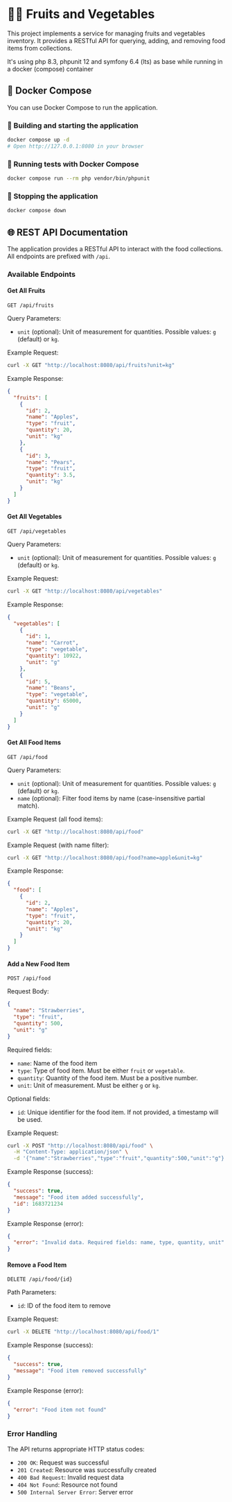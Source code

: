# 🍎🥕 Fruits and Vegetables

This project implements a service for managing fruits and vegetables inventory. It provides a RESTful API for querying, adding, and removing food items from collections.

It's using php 8.3, phpunit 12 and symfony 6.4 (lts) as base while running in a docker (compose) container

## 🐳 Docker Compose
You can use Docker Compose to run the application.

### 🧱 Building and starting the application
```bash
docker compose up -d
# Open http://127.0.0.1:8080 in your browser
```

### 🛂 Running tests with Docker Compose
```bash
docker compose run --rm php vendor/bin/phpunit
```

### 🛑 Stopping the application
```bash
docker compose down
```

## 🌐 REST API Documentation

The application provides a RESTful API to interact with the food collections. All endpoints are prefixed with `/api`.

### Available Endpoints

#### Get All Fruits
```
GET /api/fruits
```

Query Parameters:
- `unit` (optional): Unit of measurement for quantities. Possible values: `g` (default) or `kg`.

Example Request:
```bash
curl -X GET "http://localhost:8080/api/fruits?unit=kg"
```

Example Response:
```json
{
  "fruits": [
    {
      "id": 2,
      "name": "Apples",
      "type": "fruit",
      "quantity": 20,
      "unit": "kg"
    },
    {
      "id": 3,
      "name": "Pears",
      "type": "fruit",
      "quantity": 3.5,
      "unit": "kg"
    }
  ]
}
```

#### Get All Vegetables
```
GET /api/vegetables
```

Query Parameters:
- `unit` (optional): Unit of measurement for quantities. Possible values: `g` (default) or `kg`.

Example Request:
```bash
curl -X GET "http://localhost:8080/api/vegetables"
```

Example Response:
```json
{
  "vegetables": [
    {
      "id": 1,
      "name": "Carrot",
      "type": "vegetable",
      "quantity": 10922,
      "unit": "g"
    },
    {
      "id": 5,
      "name": "Beans",
      "type": "vegetable",
      "quantity": 65000,
      "unit": "g"
    }
  ]
}
```

#### Get All Food Items
```
GET /api/food
```

Query Parameters:
- `unit` (optional): Unit of measurement for quantities. Possible values: `g` (default) or `kg`.
- `name` (optional): Filter food items by name (case-insensitive partial match).

Example Request (all food items):
```bash
curl -X GET "http://localhost:8080/api/food"
```

Example Request (with name filter):
```bash
curl -X GET "http://localhost:8080/api/food?name=apple&unit=kg"
```

Example Response:
```json
{
  "food": [
    {
      "id": 2,
      "name": "Apples",
      "type": "fruit",
      "quantity": 20,
      "unit": "kg"
    }
  ]
}
```

#### Add a New Food Item
```
POST /api/food
```

Request Body:
```json
{
  "name": "Strawberries",
  "type": "fruit",
  "quantity": 500,
  "unit": "g"
}
```

Required fields:
- `name`: Name of the food item
- `type`: Type of food item. Must be either `fruit` or `vegetable`.
- `quantity`: Quantity of the food item. Must be a positive number.
- `unit`: Unit of measurement. Must be either `g` or `kg`.

Optional fields:
- `id`: Unique identifier for the food item. If not provided, a timestamp will be used.

Example Request:
```bash
curl -X POST "http://localhost:8080/api/food" \
  -H "Content-Type: application/json" \
  -d '{"name":"Strawberries","type":"fruit","quantity":500,"unit":"g"}'
```

Example Response (success):
```json
{
  "success": true,
  "message": "Food item added successfully",
  "id": 1683721234
}
```

Example Response (error):
```json
{
  "error": "Invalid data. Required fields: name, type, quantity, unit"
}
```

#### Remove a Food Item
```
DELETE /api/food/{id}
```

Path Parameters:
- `id`: ID of the food item to remove

Example Request:
```bash
curl -X DELETE "http://localhost:8080/api/food/1"
```

Example Response (success):
```json
{
  "success": true,
  "message": "Food item removed successfully"
}
```

Example Response (error):
```json
{
  "error": "Food item not found"
}
```

### Error Handling

The API returns appropriate HTTP status codes:
- `200 OK`: Request was successful
- `201 Created`: Resource was successfully created
- `400 Bad Request`: Invalid request data
- `404 Not Found`: Resource not found
- `500 Internal Server Error`: Server error
